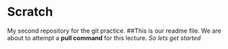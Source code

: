 # Scratch
My second repository for the git practice.
##This is our readme file.
We are about to attempt a **pull command** for this lecture.
*So lets get started*
